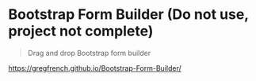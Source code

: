 # Bootstrap Form Builder (Do not use, project not complete)

> Drag and drop Bootstrap form builder

https://gregfrench.github.io/Bootstrap-Form-Builder/
